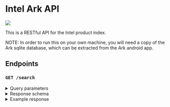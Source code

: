 # Intel Ark API

<img src="https://img.shields.io/github/license/issy/intel-ark-api?&color=brightgreen&logo=github"/>

This is a RESTful API for the Intel product index.

NOTE: In order to run this on your own machine, you will need a copy of the Ark sqlite database, which can be extracted from the Ark android app.

## Endpoints

### `GET /search`

<details>
  <summary>Query parameters</summary>

  #### `query`

  The product you're searching for
  ```
  Type: string
  Array: false
  Required: true
  ```

  #### `count`

  Determines the max amount of results to be returned by the API
  ```
  Type: integer
  Default: 50
  Min: 1
  Max: 50
  Array: false
  Required: false
  ```

  #### `firstRecord`

  Determines the index of the first record to be returned by the API, relative to the length of the results from the DB
  ```
  Type: integer
  Default: 0
  Min: 0
  Max: 9223372036854775807
  Array: false
  Required: false
  ```

</details>

<details>
  <summary>Response schema</summary>

  ```json
  {
    "$schema": "http://json-schema.org/schema",
    "$defs": {
      "product": {
        "type": "object",
        "required": [
          "id",
          "name",
          "specs"
        ],
        "properties": {
          "name": {
            "type": "string"
          },
          "id": {
            "type": "integer",
            "description": "The ID of the product, as represented on the Ark website. This can be used to generate a URL for this product on the Ark website"
          },
          "specs": {
            "type": "array",
            "minItems": 3,
            "maxItems": 3,
            "description": "Each array within the array contains three string values. The first value is the spec category - the second value is the spec key - and the third value is the spec value",
            "items": {
              "type": "array",
              "items": {
                "type": "string"
              }
            }
          }
        }
      }
    },
    "type": "object",
    "properties": {
      "totalRecords": {
        "type": "integer",
        "description": "How many records were retrieved by the whole search. Note that the amount of records contained in the products array may be smaller. This value is present for pagination purposes"
      },
      "firstRecord": {
        "type": "integer",
        "description": "The index of the first record in the products array, relative to the whole search query. This value is present for pagination purposes"
      },
      "products": {
        "type": "array",
        "default": [],
        "items": {
          "$ref": "#/$defs/product"
        }
      }
    }
  }
  ```

</details>

<details>
  <summary>Example response</summary>

  ```json
  {
    "totalRecords": 10,
    "firstRecord": 3,
    "products": [
      {
        "id": 52210,
        "name": "Intel® Core™ i5-2500K Processor (6M Cache, up to 3.70 GHz)",
        "specs": [
          [
            "Advanced Technologies",
            "Intel® 64 <small><sup>‡</sup></small>",
            "Yes"
          ],
          [
            "Advanced Technologies",
            "Intel® Hyper-Threading Technology <small><sup>‡</sup></small>",
            "No"
          ],
          [
            "Advanced Technologies",
            "Intel® Virtualization Technology for Directed I/O (VT-d) <small><sup>‡</sup></small>",
            "No"
          ],
          [
            "CPU Specifications",
            "# of Cores",
            "4"
          ],
          [
            "CPU Specifications",
            "# of Threads",
            "4"
          ],
          [
            "CPU Specifications",
            "Cache",
            "6 MB Intel® Smart Cache"
          ],
          [
            "CPU Specifications",
            "Intel® Turbo Boost Technology 2.0 Frequency<small><sup>‡</sup></small>",
            "3.70 GHz"
          ],
          [
            "CPU Specifications",
            "Max Turbo Frequency",
            "3.70 GHz"
          ],
          [
            "CPU Specifications",
            "Processor Base Frequency",
            "3.30 GHz"
          ],
          [
            "CPU Specifications",
            "TDP",
            "95 W"
          ],
          [
            "Essentials",
            "Code Name",
            "Products formerly Sandy Bridge"
          ],
          [
            "Essentials",
            "Expected Discontinuance",
            "Q1'13"
          ],
          [
            "Essentials",
            "Launch Date",
            "Q1'11"
          ],
          [
            "Essentials",
            "Lithography",
            "32 nm"
          ]
        ]
      }
    ]
  }
  ```

</details>